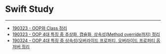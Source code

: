 # Swift Study
---

- [190323 - OOP와 Class 정리](./190323-Swift-TIL.markdown)
- [190323 - OOP 4대 특징 중 추상화, 캡슐화, 상속성(Method override까지) 정리](./190323-Swift-TIL-2.markdown)
- [190324 - OOP 4대 특징 중 상속성(오버라이드 프로퍼티, 오버라이드 프로퍼티 옵저버 정리](./190324-Swift-TIL-3.markdown)
